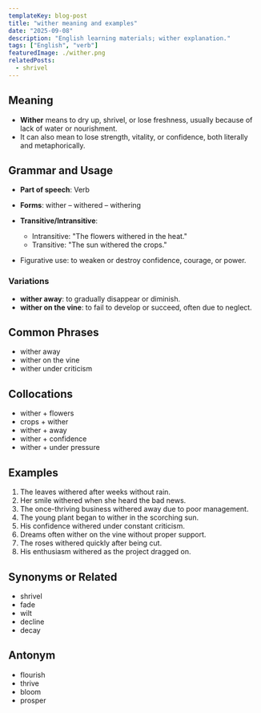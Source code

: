 ```yaml
---
templateKey: blog-post
title: "wither meaning and examples"
date: "2025-09-08"
description: "English learning materials; wither explanation."
tags: ["English", "verb"]
featuredImage: ./wither.png
relatedPosts:
  - shrivel
---
```


## Meaning

- **Wither** means to dry up, shrivel, or lose freshness, usually because of lack of water or nourishment.
- It can also mean to lose strength, vitality, or confidence, both literally and metaphorically.

## Grammar and Usage

- **Part of speech**: Verb
- **Forms**: wither – withered – withering
- **Transitive/Intransitive**:

  - Intransitive: "The flowers withered in the heat."
  - Transitive: "The sun withered the crops."

- Figurative use: to weaken or destroy confidence, courage, or power.

### Variations

- **wither away**: to gradually disappear or diminish.
- **wither on the vine**: to fail to develop or succeed, often due to neglect.

## Common Phrases

- wither away
- wither on the vine
- wither under criticism

## Collocations

- wither + flowers
- crops + wither
- wither + away
- wither + confidence
- wither + under pressure

## Examples

1. The leaves withered after weeks without rain.
2. Her smile withered when she heard the bad news.
3. The once-thriving business withered away due to poor management.
4. The young plant began to wither in the scorching sun.
5. His confidence withered under constant criticism.
6. Dreams often wither on the vine without proper support.
7. The roses withered quickly after being cut.
8. His enthusiasm withered as the project dragged on.

## Synonyms or Related

- shrivel
- fade
- wilt
- decline
- decay

## Antonym

- flourish
- thrive
- bloom
- prosper
